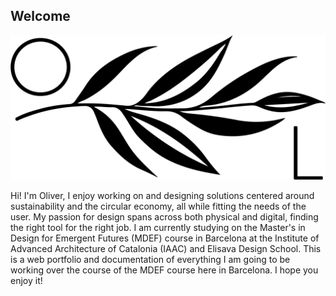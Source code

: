 ## Welcome

![olive branch logo](../docs/images/olive_branch_logo.png)

Hi! I'm Oliver, I enjoy working on and designing solutions centered around sustainability and the circular economy, all while fitting the needs of the user. My passion for design spans across both physical and digital, finding the right tool for the right job.
I am currently studying on the Master's in Design for Emergent Futures (MDEF) course in Barcelona at the Institute of Advanced Architecture of Catalonia (IAAC) and Elisava Design School.
This is a web portfolio and documentation of everything I am going to be working over the course of the MDEF course here in Barcelona. 
I hope you enjoy it!
